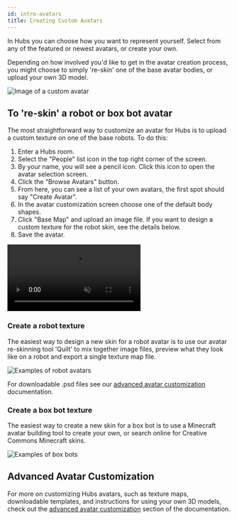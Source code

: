 ```yaml
---
id: intro-avatars
title: Creating Custom Avatars
---
```


In Hubs you can choose how you want to represent yourself. Select from any of the featured or newest avatars, or create your own. 

<!-- Get started quickly using one of these web based tools: [Quick Customized Avatars](https://hubs.mozilla.com/labs/quick-customized-avatars-in-hubs/). -->

Depending on how involved you'd like to get in the avatar creation process, you might choose to simply 're-skin' one of the base avatar bodies, or upload your own 3D model.

![Image of a custom avatar](img/intro-avatars-image-min.jpeg)

## To 're-skin' a robot or box bot avatar

The most straightforward way to customize an avatar for Hubs is to upload a custom texture on one of the base robots. To do this:

  1. Enter a Hubs room.
  2. Select the "People" list icon in the top right corner of the screen.
  3. By your name, you will see a pencil icon. Click this icon to open the avatar selection screen.
  4. Click the "Browse Avatars" button.
  5. From here, you can see a list of your own avatars, the first spot should say "Create Avatar".
  6. In the avatar customization screen choose one of the default body shapes.
  7. Click "Base Map" and upload an image file. If you want to design a custom texture for the robot skin, see the details below.
  8. Save the avatar.

<video autoplay loop muted controls >
  <source src="img/hubs-reskin-avatar.mp4" type="video/mp4">
  <img src="img/intro-custom-avatar.jpeg" alt="Screenshot of avatar customization screen">
  Your browser does not support HTML5 video.
</video>

### Create a robot texture

The easiest way to design a new skin for a robot avatar is to use our avatar re-skinning tool 'Quilt' to mix together image files, preview  what they look like on a robot and export a single texture map file. 

![Examples of robot avatars](img/intro-hubs-tryquilt.jpeg)

For downloadable .psd files see our [advanced avatar customization](creators-advanced-avatar-customization.html) documentation.

### Create a box bot texture

The easiest way to create a new skin for a box bot is to use a Minecraft avatar building tool to create your own, or search online for Creative Commons Minecraft skins.

![Examples of box bots](img/box-bot-examples.jpeg)

## Advanced Avatar Customization

For more on customizing Hubs avatars, such as texture maps, downloadable templates, and instructions for using your own 3D models, check out the [advanced avatar customization](creators-advanced-avatar-customization.html) section of the documentation.
